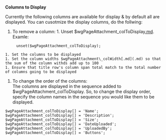 **Columns to Display**

Currently the following columns are available for display & by default all are displayed. You can cusotmize the display columns, do the follwing:
  1. To remove a column:
    1. Unset $wgPageAttachment\_colToDisplay[.md](.md).  Examle:
```
     unset($wgPageAttachment_colToDisplay);
```
    1. Set the columns to be displayed
    1. Set the column widths $wgPageAttachment\_colWidth[.md](.md) so that the sum of the column withds add up to 100
    1. Ensure that title row's column span total match to the total number of columns going to be displayed
  1. To change the order of the columns: <br /> The columns are displayed in the sequence added to $wgPageAttachment\_colToDisplay. So, to change the display order, specify the column names in the sequence you would like them to be displayed.
```
$wgPageAttachment_colToDisplay[] = 'Name';
$wgPageAttachment_colToDisplay[] = 'Description';
$wgPageAttachment_colToDisplay[] = 'Size';
$wgPageAttachment_colToDisplay[] = 'DateUploaded';
$wgPageAttachment_colToDisplay[] = 'UploadedBy';
$wgPageAttachment_colToDisplay[] = 'Buttons';
```